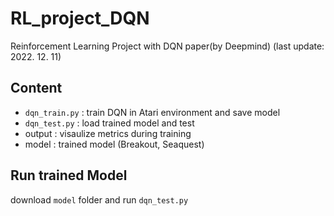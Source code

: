 # RL_project_DQN
Reinforcement Learning Project with DQN paper(by Deepmind)
(last update: 2022. 12. 11)

## Content
* `dqn_train.py` : train DQN in Atari environment and save model
* `dqn_test.py` : load trained model and test
* output : visaulize metrics during training
* model : trained model (Breakout, Seaquest)

## Run trained Model
download `model` folder and run `dqn_test.py` 
